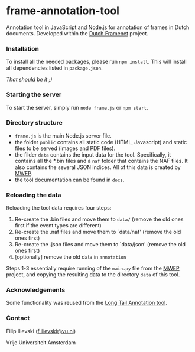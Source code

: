 # frame-annotation-tool
Annotation tool in JavaScript and Node.js for annotation of frames in Dutch documents. Developed within the [Dutch Framenet](http://dutchframenet.nl) project.

### Installation

To install all the needed packages, please run `npm install`. This will install all dependencies listed in `package.json`.

*That should be it ;)*

### Starting the server

To start the server, simply run `node frame.js` or `npm start`.

### Directory structure

* `frame.js` is the main Node.js server file.
* the folder `public` contains all static code (HTML, Javascript) and static files to be served (images and PDF files).
* the filder `data` contains the input data for the tool. Specifically, it contains all the *.bin files and a `naf` folder that contains the NAF files. It also contains the several JSON indices. All of this data is created by [MWEP](https://github.com/cltl/multilingual-wiki-event-pipeline).
* the tool documentation can be found in `docs`.

### Reloading the data

Reloading the tool data requires four steps:
1. Re-create the .bin files and move them to `data/` (remove the old ones first if the event types are different)
2. Re-create the .naf files and move them to `data/naf' (remove the old ones first)
3. Re-create the .json files and move them to `data/json' (remove the old ones first)
4. [optionally] remove the old data in `annotation`

Steps 1-3 essentially require running of the `main.py` file from the [MWEP](https://github.com/cltl/multilingual-wiki-event-pipeline) project, and copying the resulting data to the directory `data` of this tool.

### Acknowledgements

Some functionality was reused from the <a href="https://github.com/cltl/LongTailAnnotation">Long Tail Annotation tool</a>.

### Contact
Filip Ilievski (f.ilievski@vu.nl)

Vrije Universiteit Amsterdam

